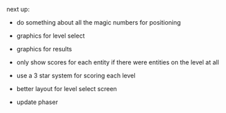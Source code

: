 next up:
- do something about all the magic numbers for positioning
- graphics for level select
- graphics for results

- only show scores for each entity if there were entities on the level at all
- use a 3 star system for scoring each level

- better layout for level select screen

- update phaser
